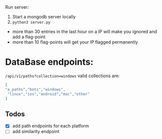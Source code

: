 Run server:

1. Start a mongodb server locally
2. `python3 server.py`

- more than 30 entries in the last hour on a IP will make you ignored and add a flag-point
- more than 10 flag-points will get your IP flagged permanently

# DataBase endpoints:
`/api/v1/paths?collection=windows`
valid collections are:
```json
[
"a_paths","bots","windows",
 "linux","ios","android","mac","other"
]
```


## Todos
- [x] add path endpoints for each platform
- [ ] add similarity endpoint 